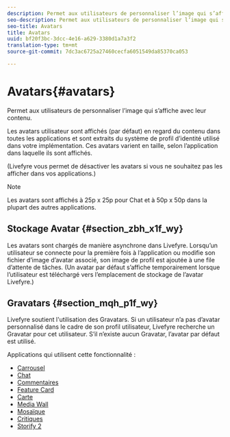 ```yaml
---
description: Permet aux utilisateurs de personnaliser l’image qui s’affiche avec leur contenu.
seo-description: Permet aux utilisateurs de personnaliser l’image qui s’affiche avec leur contenu.
seo-title: Avatars
title: Avatars
uuid: bf20f3bc-3dcc-4e16-a629-3380d1a7a3f2
translation-type: tm+mt
source-git-commit: 7dc3ac6725a27460cecfa6051549da85370ca053

---
```



# Avatars{#avatars}

Permet aux utilisateurs de personnaliser l’image qui s’affiche avec leur contenu.

Les avatars utilisateur sont affichés (par défaut) en regard du contenu dans toutes les applications et sont extraits du système de profil d’identité utilisé dans votre implémentation. Ces avatars varient en taille, selon l’application dans laquelle ils sont affichés.

(Livefyre vous permet de désactiver les avatars si vous ne souhaitez pas les afficher dans vos applications.)

>[!NOTE]
>
>Les avatars sont affichés à 25p x 25p pour Chat et à 50p x 50p dans la plupart des autres applications.

## Stockage Avatar {#section_zbh_x1f_wy}

Les avatars sont chargés de manière asynchrone dans Livefyre. Lorsqu’un utilisateur se connecte pour la première fois à l’application ou modifie son fichier d’image d’avatar associé, son image de profil est ajoutée à une file d’attente de tâches. (Un avatar par défaut s’affiche temporairement lorsque l’utilisateur est téléchargé vers l’emplacement de stockage de l’avatar Livefyre.)

## Gravatars {#section_mqh_p1f_wy}

Livefyre soutient l'utilisation des Gravatars. Si un utilisateur n’a pas d’avatar personnalisé dans le cadre de son profil utilisateur, Livefyre recherche un Gravatar pour cet utilisateur. S’il n’existe aucun Gravatar, l’avatar par défaut est utilisé.


Applications qui utilisent cette fonctionnalité :

* [Carrousel](/help/using/c-about-apps/c-carousel-app/c-carousel-app.md#c_carousel_app)
* [Chat](/help/using/c-about-apps/c-chat-app/c-chat-app.md#c_chat_app)
* [Commentaires](/help/using/c-about-apps/c-comments/c-comments.md)
* [Feature Card](/help/using/c-about-apps/c-feature-card-app/c-feature-card-app.md#c_feature_card_app)
* [Carte](/help/using/c-about-apps/c-map-app/c-map-app.md#c_map_app)
* [Media Wall](/help/using/c-about-apps/c-media-wall-app/c-media-wall-app.md#c_media_wall_app)
* [Mosaïque](/help/using/c-about-apps/c-mosaic-app/c-mosaic-app.md#c_mosaic_app)
* [Critiques](/help/using/c-about-apps/c-reviews-app/c-reviews-app.md#c_reviews_app)
* [Storify 2](/help/using/c-about-apps/c-storify2/c-storify2.md#c_storify2)

